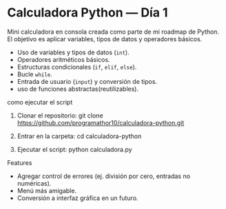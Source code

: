 # Calculadora Python — Día 1

Mini calculadora en consola creada como parte de mi roadmap de Python.
El objetivo es aplicar variables, tipos de datos y operadores básicos.


- Uso de variables y tipos de datos (`int`).
- Operadores aritméticos básicos.
- Estructuras condicionales (`if`, `elif`, `else`).
- Bucle `while`.
- Entrada de usuario (`input`) y conversión de tipos.
- uso de funciones abstractas(reutilizables).


como ejecutar el script
1. Clonar el repositorio:
   git clone https://github.com/programathor10/calculadora-python.git

2. Entrar en la carpeta:
   cd calculadora-python

3. Ejecutar el script:
   python calculadora.py

Features
- Agregar control de errores (ej. división por cero, entradas no numéricas).
- Menú más amigable.
- Conversión a interfaz gráfica en un futuro.
